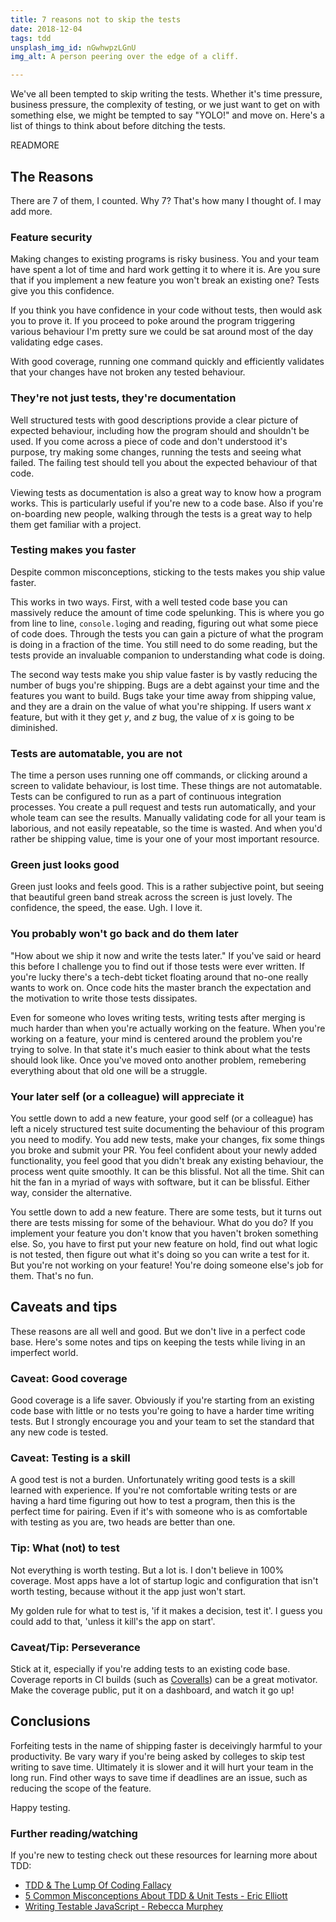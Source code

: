 ```yaml
---
title: 7 reasons not to skip the tests
date: 2018-12-04
tags: tdd
unsplash_img_id: nGwhwpzLGnU
img_alt: A person peering over the edge of a cliff.

---
```


We've all been tempted to skip writing the tests. Whether it's time pressure, business pressure, the complexity of testing, or we just want to get on with something else, we might be tempted to say "YOLO!" and move on. Here's a list of things to think about before ditching the tests.

READMORE

## The Reasons

There are 7 of them, I counted. Why 7? That's how many I thought of. I may add more.

### Feature security

Making changes to existing programs is risky business. You and your team have spent a lot of time and hard work getting it to where it is. Are you sure that if you implement a new feature you won't break an existing one? Tests give you this confidence.

If you think you have confidence in your code without tests, then would ask you to prove it. If you proceed to poke around the program triggering various behaviour I'm pretty sure we could be sat around most of the day validating edge cases.

With good coverage, running one command quickly and efficiently validates that your changes have not broken any tested behaviour.

### They're not just tests, they're documentation

Well structured tests with good descriptions provide a clear picture of expected behaviour, including how the program should and shouldn't be used. If you come across a piece of code and don't understood it's purpose, try making some changes, running the tests and seeing what failed. The failing test should tell you about the expected behaviour of that code.

Viewing tests as documentation is also a great way to know how a program works. This is particularly useful if you're new to a code base. Also if you're on-boarding new people, walking through the tests is a great way to help them get familiar with a project.

### Testing makes you faster

Despite common misconceptions, sticking to the tests makes you ship value faster.

This works in two ways. First, with a well tested code base you can massively reduce the amount of time code spelunking. This is where you go from line to line, `console.log`ing and reading, figuring out what some piece of code does. Through the tests you can gain a picture of what the program is doing in a fraction of the time. You still need to do some reading, but the tests provide an invaluable companion to understanding what code is doing.

The second way tests make you ship value faster is by vastly reducing the number of bugs you're shipping. Bugs are a debt against your time and the features you want to build. Bugs take your time away from shipping value, and they are a drain on the value of what you're shipping. If users want _x_ feature, but with it they get _y_, and _z_ bug, the value of _x_ is going to be diminished.

### Tests are automatable, you are not

The time a person uses running one off commands, or clicking around a screen to validate behaviour, is lost time. These things are not automatable. Tests can be configured to run as a part of continuous integration processes. You create a pull request and tests run automatically, and your whole team can see the results. Manually validating code for all your team is laborious, and not easily repeatable, so the time is wasted. And when you'd rather be shipping value, time is your one of your most important resource.

### Green just looks good

Green just looks and feels good. This is a rather subjective point, but seeing that beautiful green band streak across the screen is just lovely. The confidence, the speed, the ease. Ugh. I love it.

### You probably won't go back and do them later

"How about we ship it now and write the tests later." If you've said or heard this before I challenge you to find out if those tests were ever written. If you're lucky there's a tech-debt ticket floating around that no-one really wants to work on. Once code hits the master branch the expectation and the motivation to write those tests dissipates.

Even for someone who loves writing tests, writing tests after merging is much harder than when you're actually working on the feature. When you're working on a feature, your mind is centered around the problem you're trying to solve. In that state it's much easier to think about what the tests should look like. Once you've moved onto another problem, remebering everything about that old one will be a struggle.

### Your later self (or a colleague) will appreciate it

You settle down to add a new feature, your good self (or a colleague) has left a nicely structured test suite documenting the behaviour of this program you need to modify. You add new tests, make your changes, fix some things you broke and submit your PR. You feel confident about your newly added functionality, you feel good that you didn't break any existing behaviour, the process went quite smoothly. It can be this blissful. Not all the time. Shit can hit the fan in a myriad of ways with software, but it can be blissful. Either way, consider the alternative.

You settle down to add a new feature. There are some tests, but it turns out there are tests missing for some of the behaviour. What do you do? If you implement your feature you don't know that you haven't broken something else. So, you have to first put your new feature on hold, find out what logic is not tested, then figure out what it's doing so you can write a test for it. But you're not working on your feature! You're doing someone else's job for them. That's no fun.

## Caveats and tips

These reasons are all well and good. But we don't live in a perfect code base. Here's some notes and tips on keeping the tests while living in an imperfect world.

### Caveat: Good coverage

Good coverage is a life saver. Obviously if you're starting from an existing code base with little or no tests you're going to have a harder time writing tests. But I strongly encourage you and your team to set the standard that any new code is tested.

### Caveat: Testing is a skill

A good test is not a burden. Unfortunately writing good tests is a skill learned with experience. If you're not comfortable writing tests or are having a hard time figuring out how to test a program, then this is the perfect time for pairing. Even if it's with someone who is as comfortable with testing as you are, two heads are better than one.

### Tip: What (not) to test

Not everything is worth testing. But a lot is. I don't believe in 100% coverage. Most apps have a lot of startup logic and configuration that isn't worth testing, because without it the app just won't start.

My golden rule for what to test is, 'if it makes a decision, test it'. I guess you could add to that, 'unless it kill's the app on start'.

### Caveat/Tip: Perseverance

Stick at it, especially if you're adding tests to an existing code base. Coverage reports in CI builds (such as [Coveralls](https://coveralls.io/)) can be a great motivator. Make the coverage public, put it on a dashboard, and watch it go up!

## Conclusions

Forfeiting tests in the name of shipping faster is deceivingly harmful to your productivity. Be vary wary if you're being asked by colleges to skip test writing to save time. Ultimately it is slower and it will hurt your team in the long run. Find other ways to save time if deadlines are an issue, such as reducing the scope of the feature.

Happy testing.

### Further reading/watching

If you're new to testing check out these resources for learning more about TDD:

* [TDD & The Lump Of Coding Fallacy](http://geepawhill.org/tdd-and-the-lump-of-coding-fallacy/)
* [5 Common Misconceptions About TDD & Unit Tests - Eric Elliott](https://medium.com/javascript-scene/5-common-misconceptions-about-tdd-unit-tests-863d5beb3ce9#.i0eyob6as)
* [Writing Testable JavaScript - Rebecca Murphey](https://alistapart.com/article/writing-testable-javascript)
